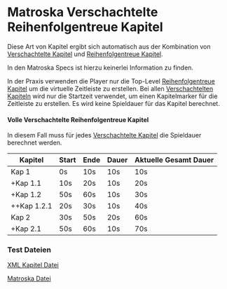 # Matroska Verschachtelte Reihenfolgentreue Kapitel
Diese Art von Kapitel ergibt sich automatisch aus der Kombination von [Verschachtelte Kapitel](NestedChapters_ger.md) und [Reihenfolgentreue Kapitel](OrderedChapters_ger.md).

In den Matroska Specs ist hierzu keinerlei Information zu finden.

In der Praxis verwenden die Player nur die Top-Level [Reihenfolgentreue Kapitel](OrderedChapters_ger.md) um die virtuelle Zeitleiste zu erstellen. Bei allen [Verschachtelten Kapiteln](NestedChapters_ger.md) wird nur die Startzeit verwendet, um einen Kapitelmarker für die Zeitleiste zu erstellen. Es wird keine Spieldauer für das Kapitel berechnet.

#### Volle Verschachtelte Reihenfolgentreue Kapitel
In diesem Fall muss für jedes [Verschachtelte Kapitel](NestedChapters_ger.md) die Spieldauer berechnet werden.

Kapitel     | Start | Ende | Dauer | Aktuelle Gesamt Dauer
------------|-------|------|-------|----------------------
Kap 1       | 0s    | 10s  | 10s   | 10s
+Kap 1.1    | 10s   | 20s  | 10s   | 20s
+Kap 1.2    | 50s   | 60s  | 10s   | 30s
++Kap 1.2.1 | 20s   | 30s  | 10s   | 40s
Kap 2       | 30s   | 50s  | 20s   | 60s
+Kap 2.1    | 50s   | 60s  | 10s   | 70s

### Test Dateien
[XML Kapitel Datei](https://github.com/hubblec4/Matroska-Playback/blob/master/files/NestedChapters/NestedChapters.xml)

[Matroska Datei](https://github.com/hubblec4/Matroska-Playback/blob/master/files/NestedChapters/NestedChapters.mkv)